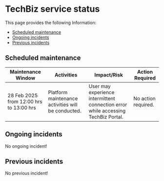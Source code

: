 # TechBiz service status

This page provides the following Information:
- [Scheduled maintenance](#scheduled-maintenance)
- [Ongoing incidents](#ongoing-incidents)
- [Previous incidents](#previous-incidents)

## Scheduled maintenance

| Maintenance Window | Activities | Impact/Risk | Action Required |
|---|---|---|---|
| 28 Feb 2025 from 12:00 hrs to 13:00 hrs | Platform maintenance activities will be conducted. | User may experience intermittent connection error while accessing TechBiz Portal.  | No action required. |

## Ongoing incidents

No ongoing incident!

## Previous incidents

No previous incident!
<!--
| Date            | 30 August 2024                      |
|-----------------|-----------------------------------|
| **Maintenance notice** | Platform maintenance activities will be conducted on Friday, 30 August 2024. During this period, users may experience intermittent connection errors while accessing TechBiz services.<br><br>**Impact**:<br/>Users may experience intermittent connection errors.<br><br> If issues persist after the maintenance window, kindly [raise a service request](http://go.gov.sg/techbiz-sr). |-->
